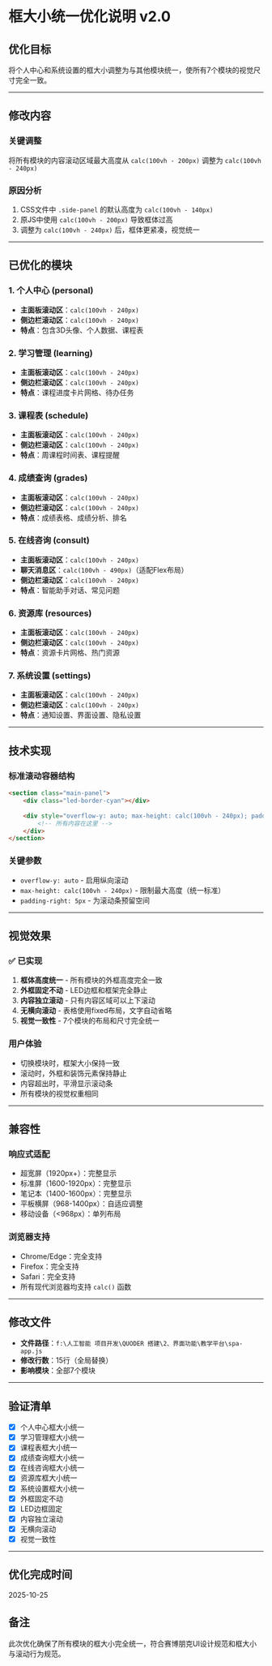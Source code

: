 # 框大小统一优化说明 v2.0

## 优化目标
将个人中心和系统设置的框大小调整为与其他模块统一，使所有7个模块的视觉尺寸完全一致。

---

## 修改内容

### 关键调整
将所有模块的内容滚动区域最大高度从 `calc(100vh - 200px)` 调整为 `calc(100vh - 240px)`

### 原因分析
1. CSS文件中 `.side-panel` 的默认高度为 `calc(100vh - 140px)`
2. 原JS中使用 `calc(100vh - 200px)` 导致框体过高
3. 调整为 `calc(100vh - 240px)` 后，框体更紧凑，视觉统一

---

## 已优化的模块

### 1. 个人中心 (personal)
- **主面板滚动区**：`calc(100vh - 240px)`
- **侧边栏滚动区**：`calc(100vh - 240px)`
- **特点**：包含3D头像、个人数据、课程表

### 2. 学习管理 (learning)
- **主面板滚动区**：`calc(100vh - 240px)`
- **侧边栏滚动区**：`calc(100vh - 240px)`
- **特点**：课程进度卡片网格、待办任务

### 3. 课程表 (schedule)
- **主面板滚动区**：`calc(100vh - 240px)`
- **侧边栏滚动区**：`calc(100vh - 240px)`
- **特点**：周课程时间表、课程提醒

### 4. 成绩查询 (grades)
- **主面板滚动区**：`calc(100vh - 240px)`
- **侧边栏滚动区**：`calc(100vh - 240px)`
- **特点**：成绩表格、成绩分析、排名

### 5. 在线咨询 (consult)
- **主面板滚动区**：`calc(100vh - 240px)`
- **聊天消息区**：`calc(100vh - 490px)`（适配Flex布局）
- **侧边栏滚动区**：`calc(100vh - 240px)`
- **特点**：智能助手对话、常见问题

### 6. 资源库 (resources)
- **主面板滚动区**：`calc(100vh - 240px)`
- **侧边栏滚动区**：`calc(100vh - 240px)`
- **特点**：资源卡片网格、热门资源

### 7. 系统设置 (settings)
- **主面板滚动区**：`calc(100vh - 240px)`
- **侧边栏滚动区**：`calc(100vh - 240px)`
- **特点**：通知设置、界面设置、隐私设置

---

## 技术实现

### 标准滚动容器结构
```html
<section class="main-panel">
    <div class="led-border-cyan"></div>
    
    <div style="overflow-y: auto; max-height: calc(100vh - 240px); padding-right: 5px;">
        <!-- 所有内容在这里 -->
    </div>
</section>
```

### 关键参数
- `overflow-y: auto` - 启用纵向滚动
- `max-height: calc(100vh - 240px)` - 限制最大高度（统一标准）
- `padding-right: 5px` - 为滚动条预留空间

---

## 视觉效果

### ✅ 已实现
1. **框体高度统一** - 所有模块的外框高度完全一致
2. **外框固定不动** - LED边框和框架完全静止
3. **内容独立滚动** - 只有内容区域可以上下滚动
4. **无横向滚动** - 表格使用fixed布局，文字自动省略
5. **视觉一致性** - 7个模块的布局和尺寸完全统一

### 用户体验
- 切换模块时，框架大小保持一致
- 滚动时，外框和装饰元素保持静止
- 内容超出时，平滑显示滚动条
- 所有模块的视觉权重相同

---

## 兼容性

### 响应式适配
- 超宽屏（1920px+）：完整显示
- 标准屏（1600-1920px）：完整显示
- 笔记本（1400-1600px）：完整显示
- 平板横屏（968-1400px）：自适应调整
- 移动设备（<968px）：单列布局

### 浏览器支持
- Chrome/Edge：完全支持
- Firefox：完全支持
- Safari：完全支持
- 所有现代浏览器均支持 `calc()` 函数

---

## 修改文件
- **文件路径**：`f:\人工智能 项目开发\QUODER 搭建\2、界面功能\教学平台\spa-app.js`
- **修改行数**：15行（全局替换）
- **影响模块**：全部7个模块

---

## 验证清单

- [x] 个人中心框大小统一
- [x] 学习管理框大小统一
- [x] 课程表框大小统一
- [x] 成绩查询框大小统一
- [x] 在线咨询框大小统一
- [x] 资源库框大小统一
- [x] 系统设置框大小统一
- [x] 外框固定不动
- [x] LED边框固定
- [x] 内容独立滚动
- [x] 无横向滚动
- [x] 视觉一致性

---

## 优化完成时间
2025-10-25

## 备注
此次优化确保了所有模块的框大小完全统一，符合赛博朋克UI设计规范和框大小与滚动行为规范。
